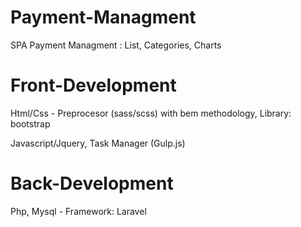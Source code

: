 # Payment-Managment
SPA Payment Managment : List, Categories, Charts

# Front-Development 
 <p>Html/Css - Preprocesor (sass/scss) with bem methodology, Library: bootstrap</p>
 <p> Javascript/Jquery, Task Manager (Gulp.js)</p>
 
# Back-Development
 <p> Php, Mysql - Framework: Laravel</p>
